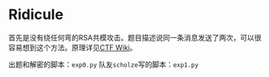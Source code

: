 # Ridicule

首先是没有绕任何弯的RSA共模攻击。题目描述说同一条消息发送了两次，可以很容易想到这个方法。原理详见[CTF Wiki](https://ctf-wiki.github.io/ctf-wiki/crypto/asymmetric/rsa/rsa_module_attack-zh/#_6)。

出题和解密的脚本：`exp0.py`
队友`scholze`写的脚本：`exp1.py`